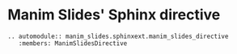 # Manim Slides' Sphinx directive

```{eval-rst}
.. automodule:: manim_slides.sphinxext.manim_slides_directive
   :members: ManimSlidesDirective
```
